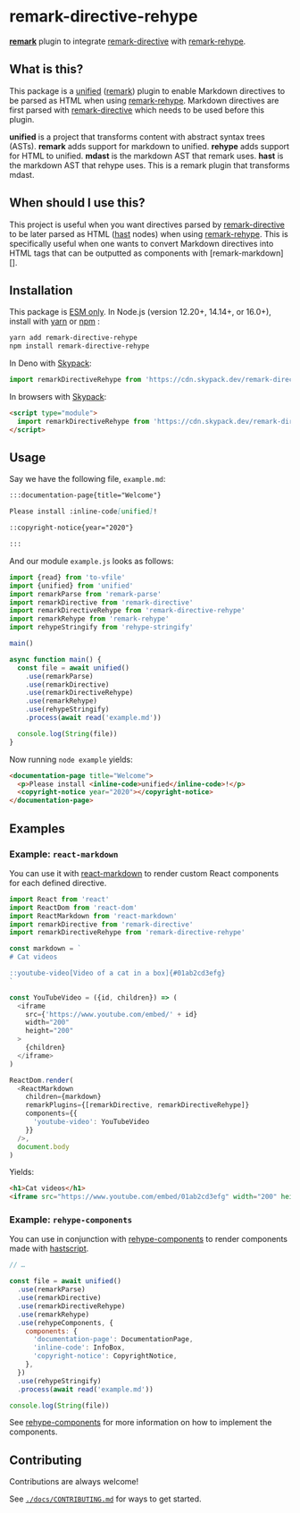 # remark-directive-rehype

**[remark][]** plugin to integrate [remark-directive][] with [remark-rehype][].

## What is this?

This package is a [unified][] ([remark][]) plugin to enable Markdown directives to be parsed as HTML
when using [remark-rehype][]. Markdown directives are first parsed with [remark-directive][] 
which needs to be used before this plugin.

**unified** is a project that transforms content with abstract syntax trees
(ASTs).
**remark** adds support for markdown to unified.
**rehype** adds support for HTML to unified.
**mdast** is the markdown AST that remark uses.
**hast** is the markdown AST that rehype uses.
This is a remark plugin that transforms mdast.

## When should I use this?

This project is useful when you want directives parsed by [remark-directive][] to be later parsed as
HTML ([hast][] nodes) when using [remark-rehype][]. This is specifically useful when one wants to
convert Markdown directives into HTML tags that can be outputted as components with 
[remark-markdown][].

## Installation

This package is [ESM only](https://gist.github.com/sindresorhus/a39789f98801d908bbc7ff3ecc99d99c).
In Node.js (version 12.20+, 14.14+, or 16.0+), install with [yarn][] or [npm][] :

```sh
yarn add remark-directive-rehype
npm install remark-directive-rehype
```

In Deno with [Skypack][]:

```js
import remarkDirectiveRehype from 'https://cdn.skypack.dev/remark-directive-rehype'
```

In browsers with [Skypack][]:

```html
<script type="module">
  import remarkDirectiveRehype from 'https://cdn.skypack.dev/remark-directive-rehype?min'
</script>
```

## Usage

Say we have the following file, `example.md`:

```markdown
:::documentation-page{title="Welcome"}

Please install :inline-code[unified]!

::copyright-notice{year="2020"}

:::
```

And our module `example.js` looks as follows:

```js
import {read} from 'to-vfile'
import {unified} from 'unified'
import remarkParse from 'remark-parse'
import remarkDirective from 'remark-directive'
import remarkDirectiveRehype from 'remark-directive-rehype'
import remarkRehype from 'remark-rehype'
import rehypeStringify from 'rehype-stringify'

main()

async function main() {
  const file = await unified()
    .use(remarkParse)
    .use(remarkDirective)
    .use(remarkDirectiveRehype)
    .use(remarkRehype)
    .use(rehypeStringify)
    .process(await read('example.md'))

  console.log(String(file))
}
```

Now running `node example` yields:

```html
<documentation-page title="Welcome">
  <p>Please install <inline-code>unified</inline-code>!</p>
  <copyright-notice year="2020"></copyright-notice>
</documentation-page>
```

## Examples

### Example: `react-markdown`

You can use it with [react-markdown][] to render custom React components for each defined directive.

```js
import React from 'react'
import ReactDom from 'react-dom'
import ReactMarkdown from 'react-markdown'
import remarkDirective from 'remark-directive'
import remarkDirectiveRehype from 'remark-directive-rehype'

const markdown = `
# Cat videos

::youtube-video[Video of a cat in a box]{#01ab2cd3efg}
`

const YouTubeVideo = ({id, children}) => (
  <iframe
    src={'https://www.youtube.com/embed/' + id}
    width="200"
    height="200"
  >
    {children}
  </iframe>
)

ReactDom.render(
  <ReactMarkdown
    children={markdown}
    remarkPlugins={[remarkDirective, remarkDirectiveRehype]}
    components={{
      'youtube-video': YouTubeVideo
    }}
  />,
  document.body
)
```

Yields:

```html
<h1>Cat videos</h1>
<iframe src="https://www.youtube.com/embed/01ab2cd3efg" width="200" height="200">Video of a cat in a box</iframe>
```

### Example: `rehype-components`

You can use in conjunction with [rehype-components][] to render components made with [hastscript][].

```js
// …

const file = await unified()
  .use(remarkParse)
  .use(remarkDirective)
  .use(remarkDirectiveRehype)
  .use(remarkRehype)
  .use(rehypeComponents, {
    components: {
      'documentation-page': DocumentationPage,
      'inline-code': InfoBox,
      'copyright-notice': CopyrightNotice,
    },
  })
  .use(rehypeStringify)
  .process(await read('example.md'))

console.log(String(file))
```

See [rehype-components][] for more information on how to implement the components.

## Contributing

Contributions are always welcome!

See [`./docs/CONTRIBUTING.md`](./docs/CONTRIBUTING.md) for ways to get started.

<!-- Definitions -->

[remark]: https://github.com/remarkjs/remark

[remark-directive]: https://github.com/remarkjs/remark-directive

[remark-rehype]: https://github.com/remarkjs/remark-rehype

[unified]: https://github.com/unifiedjs/unified

[hast]: https://github.com/syntax-tree/hast

[yarn]: https://yarnpkg.com/lang/en/docs/install/

[npm]: https://docs.npmjs.com/cli/install

[skypack]: https://www.skypack.dev/

[react-markdown]: https://github.com/remarkjs/react-markdown

[rehype-components]: https://github.com/marekweb/rehype-components

[hastscript]: https://github.com/syntax-tree/hastscript
